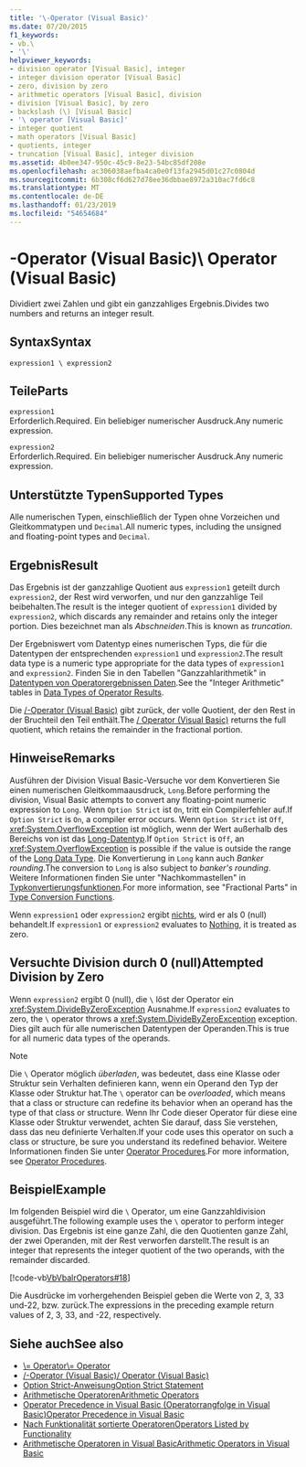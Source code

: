 ```yaml
---
title: '\-Operator (Visual Basic)'
ms.date: 07/20/2015
f1_keywords:
- vb.\
- '\'
helpviewer_keywords:
- division operator [Visual Basic], integer
- integer division operator [Visual Basic]
- zero, division by zero
- arithmetic operators [Visual Basic], division
- division [Visual Basic], by zero
- backslash (\) [Visual Basic]
- '\ operator [Visual Basic]'
- integer quotient
- math operators [Visual Basic]
- quotients, integer
- truncation [Visual Basic], integer division
ms.assetid: 4b0ee347-950c-45c9-8e23-54bc85df208e
ms.openlocfilehash: ac306038aefba4ca0e0f13fa2945d01c27c0804d
ms.sourcegitcommit: 6b308cf6d627d78ee36dbbae8972a310ac7fd6c8
ms.translationtype: MT
ms.contentlocale: de-DE
ms.lasthandoff: 01/23/2019
ms.locfileid: "54654684"
---
```

# <a name="-operator-visual-basic"></a><span data-ttu-id="00abc-102">\-Operator (Visual Basic)</span><span class="sxs-lookup"><span data-stu-id="00abc-102">\ Operator (Visual Basic)</span></span>
<span data-ttu-id="00abc-103">Dividiert zwei Zahlen und gibt ein ganzzahliges Ergebnis.</span><span class="sxs-lookup"><span data-stu-id="00abc-103">Divides two numbers and returns an integer result.</span></span>  
  
## <a name="syntax"></a><span data-ttu-id="00abc-104">Syntax</span><span class="sxs-lookup"><span data-stu-id="00abc-104">Syntax</span></span>  
  
```  
expression1 \ expression2  
```  
  
## <a name="parts"></a><span data-ttu-id="00abc-105">Teile</span><span class="sxs-lookup"><span data-stu-id="00abc-105">Parts</span></span>  
 `expression1`  
 <span data-ttu-id="00abc-106">Erforderlich.</span><span class="sxs-lookup"><span data-stu-id="00abc-106">Required.</span></span> <span data-ttu-id="00abc-107">Ein beliebiger numerischer Ausdruck.</span><span class="sxs-lookup"><span data-stu-id="00abc-107">Any numeric expression.</span></span>  
  
 `expression2`  
 <span data-ttu-id="00abc-108">Erforderlich.</span><span class="sxs-lookup"><span data-stu-id="00abc-108">Required.</span></span> <span data-ttu-id="00abc-109">Ein beliebiger numerischer Ausdruck.</span><span class="sxs-lookup"><span data-stu-id="00abc-109">Any numeric expression.</span></span>  
  
## <a name="supported-types"></a><span data-ttu-id="00abc-110">Unterstützte Typen</span><span class="sxs-lookup"><span data-stu-id="00abc-110">Supported Types</span></span>  
 <span data-ttu-id="00abc-111">Alle numerischen Typen, einschließlich der Typen ohne Vorzeichen und Gleitkommatypen und `Decimal`.</span><span class="sxs-lookup"><span data-stu-id="00abc-111">All numeric types, including the unsigned and floating-point types and `Decimal`.</span></span>  
  
## <a name="result"></a><span data-ttu-id="00abc-112">Ergebnis</span><span class="sxs-lookup"><span data-stu-id="00abc-112">Result</span></span>  
 <span data-ttu-id="00abc-113">Das Ergebnis ist der ganzzahlige Quotient aus `expression1` geteilt durch `expression2`, der Rest wird verworfen, und nur den ganzzahlige Teil beibehalten.</span><span class="sxs-lookup"><span data-stu-id="00abc-113">The result is the integer quotient of `expression1` divided by `expression2`, which discards any remainder and retains only the integer portion.</span></span> <span data-ttu-id="00abc-114">Dies bezeichnet man als *Abschneiden*.</span><span class="sxs-lookup"><span data-stu-id="00abc-114">This is known as *truncation*.</span></span>  
  
 <span data-ttu-id="00abc-115">Der Ergebniswert vom Datentyp eines numerischen Typs, die für die Datentypen der entsprechenden `expression1` und `expression2`.</span><span class="sxs-lookup"><span data-stu-id="00abc-115">The result data type is a numeric type appropriate for the data types of `expression1` and `expression2`.</span></span> <span data-ttu-id="00abc-116">Finden Sie in den Tabellen "Ganzzahlarithmetik" in [Datentypen von Operatorergebnissen Daten](../../../visual-basic/language-reference/operators/data-types-of-operator-results.md).</span><span class="sxs-lookup"><span data-stu-id="00abc-116">See the "Integer Arithmetic" tables in [Data Types of Operator Results](../../../visual-basic/language-reference/operators/data-types-of-operator-results.md).</span></span>  
  
 <span data-ttu-id="00abc-117">Die [/-Operator (Visual Basic)](../../../visual-basic/language-reference/operators/floating-point-division-operator.md) gibt zurück, der volle Quotient, der den Rest in der Bruchteil den Teil enthält.</span><span class="sxs-lookup"><span data-stu-id="00abc-117">The [/ Operator (Visual Basic)](../../../visual-basic/language-reference/operators/floating-point-division-operator.md) returns the full quotient, which retains the remainder in the fractional portion.</span></span>  
  
## <a name="remarks"></a><span data-ttu-id="00abc-118">Hinweise</span><span class="sxs-lookup"><span data-stu-id="00abc-118">Remarks</span></span>  
 <span data-ttu-id="00abc-119">Ausführen der Division Visual Basic-Versuche vor dem Konvertieren Sie einen numerischen Gleitkommaausdruck, `Long`.</span><span class="sxs-lookup"><span data-stu-id="00abc-119">Before performing the division, Visual Basic attempts to convert any floating-point numeric expression to `Long`.</span></span> <span data-ttu-id="00abc-120">Wenn `Option Strict` ist `On`, tritt ein Compilerfehler auf.</span><span class="sxs-lookup"><span data-stu-id="00abc-120">If `Option Strict` is `On`, a compiler error occurs.</span></span> <span data-ttu-id="00abc-121">Wenn `Option Strict` ist `Off`, <xref:System.OverflowException> ist möglich, wenn der Wert außerhalb des Bereichs von ist das [Long-Datentyp](../../../visual-basic/language-reference/data-types/long-data-type.md).</span><span class="sxs-lookup"><span data-stu-id="00abc-121">If `Option Strict` is `Off`, an <xref:System.OverflowException> is possible if the value is outside the range of the [Long Data Type](../../../visual-basic/language-reference/data-types/long-data-type.md).</span></span> <span data-ttu-id="00abc-122">Die Konvertierung in `Long` kann auch *Banker rounding*.</span><span class="sxs-lookup"><span data-stu-id="00abc-122">The conversion to `Long` is also subject to *banker's rounding*.</span></span> <span data-ttu-id="00abc-123">Weitere Informationen finden Sie unter "Nachkommastellen" in [Typkonvertierungsfunktionen](../../../visual-basic/language-reference/functions/type-conversion-functions.md).</span><span class="sxs-lookup"><span data-stu-id="00abc-123">For more information, see "Fractional Parts" in [Type Conversion Functions](../../../visual-basic/language-reference/functions/type-conversion-functions.md).</span></span>  
  
 <span data-ttu-id="00abc-124">Wenn `expression1` oder `expression2` ergibt [nichts](../../../visual-basic/language-reference/nothing.md), wird er als 0 (null) behandelt.</span><span class="sxs-lookup"><span data-stu-id="00abc-124">If `expression1` or `expression2` evaluates to [Nothing](../../../visual-basic/language-reference/nothing.md), it is treated as zero.</span></span>  
  
## <a name="attempted-division-by-zero"></a><span data-ttu-id="00abc-125">Versuchte Division durch 0 (null)</span><span class="sxs-lookup"><span data-stu-id="00abc-125">Attempted Division by Zero</span></span>  
 <span data-ttu-id="00abc-126">Wenn `expression2` ergibt 0 (null), die `\` löst der Operator ein <xref:System.DivideByZeroException> Ausnahme.</span><span class="sxs-lookup"><span data-stu-id="00abc-126">If `expression2` evaluates to zero, the `\` operator throws a <xref:System.DivideByZeroException> exception.</span></span> <span data-ttu-id="00abc-127">Dies gilt auch für alle numerischen Datentypen der Operanden.</span><span class="sxs-lookup"><span data-stu-id="00abc-127">This is true for all numeric data types of the operands.</span></span>  
  
> [!NOTE]
>  <span data-ttu-id="00abc-128">Die `\` Operator möglich *überladen*, was bedeutet, dass eine Klasse oder Struktur sein Verhalten definieren kann, wenn ein Operand den Typ der Klasse oder Struktur hat.</span><span class="sxs-lookup"><span data-stu-id="00abc-128">The `\` operator can be *overloaded*, which means that a class or structure can redefine its behavior when an operand has the type of that class or structure.</span></span> <span data-ttu-id="00abc-129">Wenn Ihr Code dieser Operator für diese eine Klasse oder Struktur verwendet, achten Sie darauf, dass Sie verstehen, dass das neu definierte Verhalten.</span><span class="sxs-lookup"><span data-stu-id="00abc-129">If your code uses this operator on such a class or structure, be sure you understand its redefined behavior.</span></span> <span data-ttu-id="00abc-130">Weitere Informationen finden Sie unter [Operator Procedures](../../../visual-basic/programming-guide/language-features/procedures/operator-procedures.md).</span><span class="sxs-lookup"><span data-stu-id="00abc-130">For more information, see [Operator Procedures](../../../visual-basic/programming-guide/language-features/procedures/operator-procedures.md).</span></span>  
  
## <a name="example"></a><span data-ttu-id="00abc-131">Beispiel</span><span class="sxs-lookup"><span data-stu-id="00abc-131">Example</span></span>  
 <span data-ttu-id="00abc-132">Im folgenden Beispiel wird die `\` Operator, um eine Ganzzahldivision ausgeführt.</span><span class="sxs-lookup"><span data-stu-id="00abc-132">The following example uses the `\` operator to perform integer division.</span></span> <span data-ttu-id="00abc-133">Das Ergebnis ist eine ganze Zahl, die den Quotienten ganze Zahl, der zwei Operanden, mit der Rest verworfen darstellt.</span><span class="sxs-lookup"><span data-stu-id="00abc-133">The result is an integer that represents the integer quotient of the two operands, with the remainder discarded.</span></span>  
  
 [!code-vb[VbVbalrOperators#18](../../../visual-basic/language-reference/operators/codesnippet/VisualBasic/integer-division-operator_1.vb)]  
  
 <span data-ttu-id="00abc-134">Die Ausdrücke im vorhergehenden Beispiel geben die Werte von 2, 3, 33 und-22, bzw. zurück.</span><span class="sxs-lookup"><span data-stu-id="00abc-134">The expressions in the preceding example return values of 2, 3, 33, and -22, respectively.</span></span>  
  
## <a name="see-also"></a><span data-ttu-id="00abc-135">Siehe auch</span><span class="sxs-lookup"><span data-stu-id="00abc-135">See also</span></span>
- [<span data-ttu-id="00abc-136">\\= Operator</span><span class="sxs-lookup"><span data-stu-id="00abc-136">\\= Operator</span></span>](../../../visual-basic/language-reference/operators/integer-division-assignment-operator.md)
- [<span data-ttu-id="00abc-137">/-Operator (Visual Basic)</span><span class="sxs-lookup"><span data-stu-id="00abc-137">/ Operator (Visual Basic)</span></span>](../../../visual-basic/language-reference/operators/floating-point-division-operator.md)
- [<span data-ttu-id="00abc-138">Option Strict-Anweisung</span><span class="sxs-lookup"><span data-stu-id="00abc-138">Option Strict Statement</span></span>](../../../visual-basic/language-reference/statements/option-strict-statement.md)
- [<span data-ttu-id="00abc-139">Arithmetische Operatoren</span><span class="sxs-lookup"><span data-stu-id="00abc-139">Arithmetic Operators</span></span>](../../../visual-basic/language-reference/operators/arithmetic-operators.md)
- [<span data-ttu-id="00abc-140">Operator Precedence in Visual Basic (Operatorrangfolge in Visual Basic)</span><span class="sxs-lookup"><span data-stu-id="00abc-140">Operator Precedence in Visual Basic</span></span>](../../../visual-basic/language-reference/operators/operator-precedence.md)
- [<span data-ttu-id="00abc-141">Nach Funktionalität sortierte Operatoren</span><span class="sxs-lookup"><span data-stu-id="00abc-141">Operators Listed by Functionality</span></span>](../../../visual-basic/language-reference/operators/operators-listed-by-functionality.md)
- [<span data-ttu-id="00abc-142">Arithmetische Operatoren in Visual Basic</span><span class="sxs-lookup"><span data-stu-id="00abc-142">Arithmetic Operators in Visual Basic</span></span>](../../../visual-basic/programming-guide/language-features/operators-and-expressions/arithmetic-operators.md)
